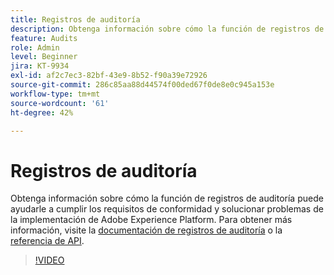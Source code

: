 ```yaml
---
title: Registros de auditoría
description: Obtenga información sobre cómo la función de registros de auditoría puede ayudarle a cumplir los requisitos de cumplimiento y solucionar problemas de la implementación de Adobe Experience Platform.
feature: Audits
role: Admin
level: Beginner
jira: KT-9934
exl-id: af2c7ec3-82bf-43e9-8b52-f90a39e72926
source-git-commit: 286c85aa88d44574f00ded67f0de8e0c945a153e
workflow-type: tm+mt
source-wordcount: '61'
ht-degree: 42%

---
```


# Registros de auditoría

Obtenga información sobre cómo la función de registros de auditoría puede ayudarle a cumplir los requisitos de conformidad y solucionar problemas de la implementación de Adobe Experience Platform. Para obtener más información, visite la [documentación de registros de auditoría](https://experienceleague.adobe.com/docs/experience-platform/landing/governance-privacy-security/audit-logs/overview.html?lang=es) o la [referencia de API](https://developer.adobe.com/experience-platform-apis/references/audit-query/).

>[!VIDEO](https://video.tv.adobe.com/v/344645?learn=on&enablevpops&captions=spa)

